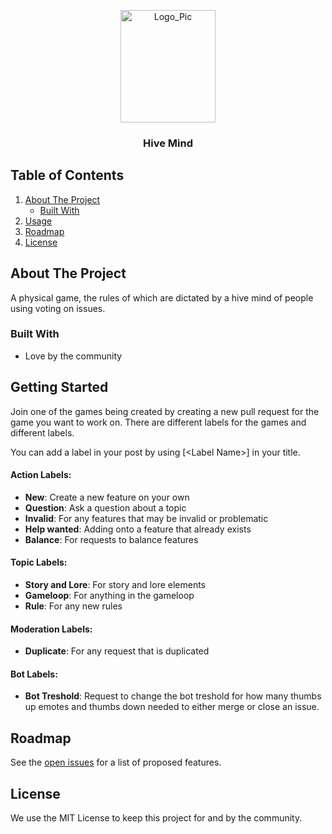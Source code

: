 <p align="center">
  <a href="https://github.com/SanoKei/PaperDue">
    <img src="https://user-images.githubusercontent.com/36809574/125879541-13a40b29-2666-4578-9d5d-7efe954afc8b.png" alt="Logo_Pic" width="152" height="180">
  </a>
  <h3 align="center">
   Hive Mind
  </h3>
</p>



<!-- TABLE OF CONTENTS -->
 ## Table of Contents
  <ol>
    <li>
      <a href="#about-the-project">About The Project</a>
      <ul>
        <li><a href="#built-with">Built With</a></li>
      </ul>
    </li>
    <li><a href="#getting-started">Usage</a></li>
    <li><a href="#roadmap">Roadmap</a></li>
    <li><a href="#license">License</a></li>
  </ol>



<!-- ABOUT THE PROJECT -->
## About The Project
A physical game, the rules of which are dictated by a hive mind of people using voting on issues.


### Built With

* Love by the community

<!-- GETTING STARTED -->
## Getting Started

Join one of the games being created by creating a new pull request for the game you want to work on. 
There are different labels for the games and different labels.

You can add a label in your post by using \[\<Label Name>] in your title.
  
<h4><strong>Action Labels:</strong></h4>
  <ul>
<li><strong>New</strong>: Create a new feature on your own</li>
<li><strong>Question</strong>: Ask a question about a topic</li>
<li><strong>Invalid</strong>: For any features that may be invalid or problematic</li>
<li><strong>Help wanted</strong>: Adding onto a feature that already exists</li>
<li><strong>Balance</strong>: For requests to balance features</li>
  </ul>
  
<h4><strong>Topic Labels:</strong></h4>
  <ul>
<li><strong>Story and Lore</strong>: For story and lore elements</li>
<li><strong>Gameloop</strong>: For anything in the gameloop</li>
<li><strong>Rule</strong>: For any new rules</li>
  </ul>
  
<h4><strong>Moderation Labels:</strong></h4>
  <ul>
<li><strong>Duplicate</strong>: For any request that is duplicated</li>
  </ul>
  
<h4><strong>Bot Labels:</strong></h4>
  <ul>
<li><strong>Bot Treshold</strong>: Request to change the bot treshold for how many thumbs up emotes and thumbs down needed to either merge or close an issue.</li>
  </ul>

<!-- ROADMAP -->
## Roadmap

See the [open issues](https://github.com/SanoKei/PaperDue/issues) for a list of proposed features.

<!-- LICENSE -->
## License
We use the MIT License to keep this project for and by the community.
